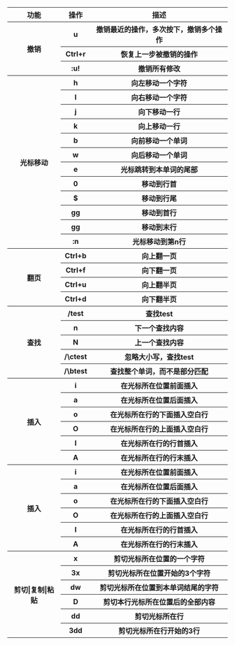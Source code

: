 

<table>
    <tr> <!-- 第一行数据 -->
        <th colspan="1">功能</th> <!-- 表头，用于居中显示；合并 9 行为 CBW 数据封包 -->
        <th colspan="1">操作</th> <!-- 表头，用于居中显示；合并 9 行为 CBW 数据封包 -->
        <th colspan="1">描述</th> <!-- 表头，用于居中显示；合并 9 行为 CBW 数据封包 -->
    </tr>
    <tr> <!-- 第二行数据 -->
        <th rowspan="3"> 撤销 </th>
        <th colspan="1">u</th>
        <th colspan="1"> 撤销最近的操作，多次按下，撤销多个操作 </th>
    </tr>
    <tr>
        <th colspan="1">Ctrl+r</th>
        <th colspan="1"> 恢复上一步被撤销的操作 </th>
    </tr>
    <tr>
        <th colspan="1">:u!</th>
        <th colspan="1"> 撤销所有修改 </th>
    </tr>
    <tr> <!-- 注释 -->
        <th rowspan="12"> 光标移动 </th>
        <th colspan="1">h</th>
        <th colspan="1"> 向左移动一个字符 </th>
    </tr>
    <tr>
        <th colspan="1">l</th>
        <th colspan="1"> 向右移动一个字符 </th>
    </tr>
    <tr>
        <th colspan="1">j</th>
        <th colspan="1"> 向下移动一行 </th>
    </tr>
    <tr>
        <th colspan="1">k</th>
        <th colspan="1"> 向上移动一行 </th>
    </tr>
    <tr>
        <th colspan="1">b</th>
        <th colspan="1"> 向前移动一个单词 </th>
    </tr>
    <tr>
        <th colspan="1">w</th>
        <th colspan="1"> 向后移动一个单词 </th>
    </tr>
    <tr>
        <th colspan="1">e</th>
        <th colspan="1"> 光标跳转到本单词的尾部 </th>
    </tr>
    <tr>
        <th colspan="1">0</th>
        <th colspan="1"> 移动到行首 </th>
    </tr>
    <tr>
        <th colspan="1">$</th>
        <th colspan="1"> 移动到行尾 </th>
    </tr>
    <tr>
        <th colspan="1">gg</th>
        <th colspan="1"> 移动到首行 </th>
    </tr>
    <tr>
        <th colspan="1">gg</th>
        <th colspan="1"> 移动到末行 </th>
    </tr>
    <tr>
        <th colspan="1">:n</th>
        <th colspan="1"> 光标移动到第n行 </th>
    </tr>
    <tr> <!-- 注释 -->
        <th rowspan="4"> 翻页 </th>
        <th colspan="1">Ctrl+b</th>
        <th colspan="1"> 向上翻一页 </th>
    </tr>
    <tr>
        <th colspan="1">Ctrl+f</th>
        <th colspan="1"> 向下翻一页 </th>
    </tr>
    <tr>
        <th colspan="1">Ctrl+u</th>
        <th colspan="1"> 向上翻半页 </th>
    </tr>
    <tr>
        <th colspan="1">Ctrl+d</th>
        <th colspan="1"> 向下翻半页 </th>
    </tr>
    <tr> <!-- 注释 -->
        <th rowspan="5"> 查找 </th>
        <th colspan="1">/test</th>
        <th colspan="1"> 查找test </th>
    </tr>
    <tr>
        <th colspan="1">n</th>
        <th colspan="1"> 下一个查找内容 </th>
    </tr>
    <tr>
        <th colspan="1">N</th>
        <th colspan="1"> 上一个查找内容 </th>
    </tr>
    <tr>
        <th colspan="1">/\ctest</th>
        <th colspan="1"> 忽略大小写，查找test </th>
    </tr>
    <tr>
        <th colspan="1">/\btest</th>
        <th colspan="1"> 查找整个单词，而不是部分匹配 </th>
    </tr>
    <tr> <!-- 注释 -->
        <th rowspan="6"> 插入 </th>
        <th colspan="1">i</th>
        <th colspan="1"> 在光标所在位置前面插入 </th>
    </tr>
    <tr>
        <th colspan="1">a</th>
        <th colspan="1"> 在光标所在位置后面插入 </th>
    </tr>
    <tr>
        <th colspan="1">o</th>
        <th colspan="1"> 在光标所在行的下面插入空白行</th>
    </tr>
    <tr>
        <th colspan="1">O</th>
        <th colspan="1"> 在光标所在行的上面插入空白行 </th>
    </tr>
    <tr>
        <th colspan="1">I</th>
        <th colspan="1"> 在光标所在行的行首插入 </th>
    </tr>
    <tr>
        <th colspan="1">A</th>
        <th colspan="1"> 在光标所在行的行末插入 </th>
    </tr>
    <tr> <!-- 注释 -->
        <th rowspan="6"> 插入 </th>
        <th colspan="1">i</th>
        <th colspan="1"> 在光标所在位置前面插入 </th>
    </tr>
    <tr>
        <th colspan="1">a</th>
        <th colspan="1"> 在光标所在位置后面插入 </th>
    </tr>
    <tr>
        <th colspan="1">o</th>
        <th colspan="1"> 在光标所在行的下面插入空白行</th>
    </tr>
    <tr>
        <th colspan="1">O</th>
        <th colspan="1"> 在光标所在行的上面插入空白行 </th>
    </tr>
    <tr>
        <th colspan="1">I</th>
        <th colspan="1"> 在光标所在行的行首插入 </th>
    </tr>
    <tr>
        <th colspan="1">A</th>
        <th colspan="1"> 在光标所在行的行末插入 </th>
    </tr>
    <tr> <!-- 注释 -->
        <th rowspan="6"> 剪切|复制|粘贴 </th>
        <th colspan="1">x</th>
        <th colspan="1"> 剪切光标所在位置的一个字符 </th>
    </tr>
    <tr>
        <th colspan="1">3x</th>
        <th colspan="1"> 剪切光标所在位置开始的3个字符 </th>
    </tr>
    <tr>
        <th colspan="1">dw</th>
        <th colspan="1"> 剪切光标所在位置到本单词结尾的字符 </th>
    </tr>
    <tr>
        <th colspan="1">D</th>
        <th colspan="1"> 剪切本行光标所在位置后的全部内容 </th>
    </tr>
    <tr>
        <th colspan="1">dd</th>
        <th colspan="1"> 剪切光标所在行 </th>
    </tr>
    <tr>
        <th colspan="1">3dd</th>
        <th colspan="1"> 剪切光标所在行开始的3行 </th>
    </tr>
</table>
